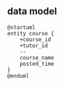 ## data model

```plantuml
@startuml
entity course {
    +course_id
    +tutor_id
    --
    course_name
    posted_time
}
@enduml
```